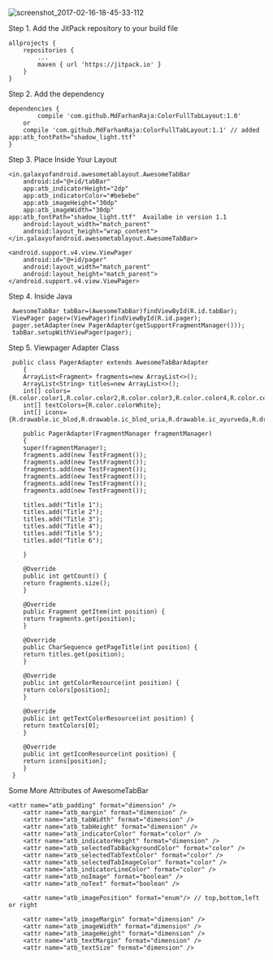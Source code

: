 ![screenshot_2017-02-16-18-45-33-112](https://cloud.githubusercontent.com/assets/18304656/23022989/8c53e084-f479-11e6-8df3-40512b4eb293.jpeg)


Step 1. Add the JitPack repository to your build file

	allprojects {
		repositories {
			...
			maven { url 'https://jitpack.io' }
		}
	}
  
Step 2. Add the dependency

	dependencies {
	        compile 'com.github.MdFarhanRaja:ColorFullTabLayout:1.0'
		or
		compile 'com.github.MdFarhanRaja:ColorFullTabLayout:1.1' // added  app:atb_fontPath="shadow_light.ttf"
	}

Step 3. Place Inside Your Layout

    <in.galaxyofandroid.awesometablayout.AwesomeTabBar
        android:id="@+id/tabBar"
        app:atb_indicatorHeight="2dp"
        app:atb_indicatorColor="#bebebe"
        app:atb_imageHeight="30dp"
        app:atb_imageWidth="30dp"
	app:atb_fontPath="shadow_light.ttf"  Availabe in version 1.1
        android:layout_width="match_parent"
        android:layout_height="wrap_content">
    </in.galaxyofandroid.awesometablayout.AwesomeTabBar>

    <android.support.v4.view.ViewPager
        android:id="@+id/pager"
        android:layout_width="match_parent"
        android:layout_height="match_parent">
    </android.support.v4.view.ViewPager>
    
 Step 4. Inside Java
    
     AwesomeTabBar tabBar=(AwesomeTabBar)findViewById(R.id.tabBar);
     ViewPager pager=(ViewPager)findViewById(R.id.pager);
     pager.setAdapter(new PagerAdapter(getSupportFragmentManager()));
     tabBar.setupWithViewPager(pager);
        
 Step 5. Viewpager Adapter Class
     
     public class PagerAdapter extends AwesomeTabBarAdapter
		{
    	ArrayList<Fragment> fragments=new ArrayList<>();
    	ArrayList<String> titles=new ArrayList<>();
    	int[] colors={R.color.color1,R.color.color2,R.color.color3,R.color.color4,R.color.color5,R.color.color6};
    	int[] textColors={R.color.colorWhite};
    	int[] icons={R.drawable.ic_blod,R.drawable.ic_blod_uria,R.drawable.ic_ayurveda,R.drawable.ic_complete_blod,R.drawable.ic_body_message,R.drawable.ic_cardiologist};

    	public PagerAdapter(FragmentManager fragmentManager)
    	{
        super(fragmentManager);
        fragments.add(new TestFragment());
        fragments.add(new TestFragment());
        fragments.add(new TestFragment());
        fragments.add(new TestFragment());
        fragments.add(new TestFragment());
        fragments.add(new TestFragment());

        titles.add("Title 1");
        titles.add("Title 2");
        titles.add("Title 3");
        titles.add("Title 4");
        titles.add("Title 5");
        titles.add("Title 6");

    	}

    	@Override
    	public int getCount() {
        return fragments.size();
    	}

    	@Override
    	public Fragment getItem(int position) {
        return fragments.get(position);
    	}

    	@Override
    	public CharSequence getPageTitle(int position) {
        return titles.get(position);
    	}

    	@Override
    	public int getColorResource(int position) {
        return colors[position];
    	}

    	@Override
    	public int getTextColorResource(int position) {
        return textColors[0];
    	}

    	@Override
    	public int getIconResource(int position) {
        return icons[position];
    	}
	 }
	 
 Some More Attributes of AwesomeTabBar
 
 	<attr name="atb_padding" format="dimension" />
        <attr name="atb_margin" format="dimension" />
        <attr name="atb_tabWidth" format="dimension" />
        <attr name="atb_tabHeight" format="dimension" />
        <attr name="atb_indicatorColor" format="color" />
        <attr name="atb_indicatorHeight" format="dimension" />
        <attr name="atb_selectedTabBackgroundColor" format="color" />
        <attr name="atb_selectedTabTextColor" format="color" />
        <attr name="atb_selectedTabImageColor" format="color" />
        <attr name="atb_indicatorLineColor" format="color" />
        <attr name="atb_noImage" format="boolean" />
        <attr name="atb_noText" format="boolean" />	
	
        <attr name="atb_imagePosition" format="enum"/> // top,bottom,left or right
	
        <attr name="atb_imageMargin" format="dimension" />
        <attr name="atb_imageWidth" format="dimension" />
        <attr name="atb_imageHeight" format="dimension" />
        <attr name="atb_textMargin" format="dimension" />
        <attr name="atb_textSize" format="dimension" />
